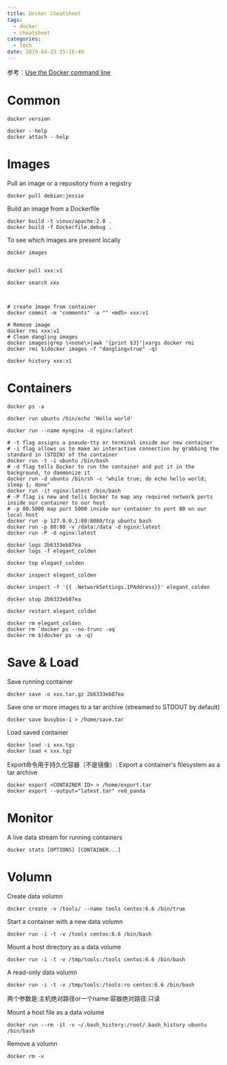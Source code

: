```yaml
---
title: Docker Cheatsheet
tags:
  - docker
  - cheatsheet
categories:
  - Tech
date: 2019-04-23 15:16:49
---
```



参考：[Use the Docker command line](https://docs.docker.com/engine/reference/commandline/cli/)

<!-- more -->

# Common

```
docker version

docker --help
docker attach --help
```

# Images

Pull an image or a repository from a registry
```
docker pull debian:jessie
```

Build an image from a Dockerfile
```
docker build -t vieux/apache:2.0 .
docker build -f Dockerfile.debug .
```

To see which images are present locally
```
docker images
```

```

docker pull xxx:v1

docker search xxx



# create image from container
docker commit -m "comments" -a "" <md5> xxx:v1

# Remove image
docker rmi xxx:v1
# Clean dangling images
docker images|grep \<none\>|awk '{print $3}'|xargs docker rmi
docker rmi $(docker images -f "dangling=true" -q)

docker history xxx:v1

```

# Containers

```
docker ps -a

docker run ubuntu /bin/echo 'Hello world'

docker run --name mynginx -d nginx:latest

# -t flag assigns a pseudo-tty or terminal inside our new container
# -i flag allows us to make an interactive connection by grabbing the standard in (STDIN) of the container
docker run -t -i ubuntu /bin/bash
# -d flag tells Docker to run the container and put it in the background, to daemonize it
docker run -d ubuntu /bin/sh -c "while true; do echo hello world; sleep 1; done"
docker run -it nginx:latest /bin/bash
# -P flag is new and tells Docker to map any required network ports inside our container to our host
# -p 80:5000 map port 5000 inside our container to port 80 on our local host
docker run -p 127.0.0.1:80:8080/tcp ubuntu bash
docker run -p 80:80 -v /data:/data -d nginx:latest
docker run -P -d nginx:latest

docker logs 2b6333eb87ea
docker logs -f elegant_colden

docker top elegant_colden

docker inspect elegant_colden

docker inspect -f '{{ .NetworkSettings.IPAddress}}' elegant_colden

docker stop 2b6333eb87ea

docker restart elegant_colden

docker rm elegant_colden
docker rm `docker ps --no-trunc -aq`
docker rm $(docker ps -a -q)

```

# Save & Load

Save running container
```
docker save -o xxx.tar.gz 2b6333eb87ea
```

Save one or more images to a tar archive (streamed to STDOUT by default)
```
docker save busybox-1 > /home/save.tar
```

Load saved container
```
docker load -i xxx.tgz
docker load < xxx.tgz
```

Export命令用于持久化容器（不是镜像）: Export a container's filesystem as a tar archive
```
docker export <CONTAINER ID> > /home/export.tar
docker export --output="latest.tar" red_panda
```

# Monitor

A live data stream for running containers
```
docker stats [OPTIONS] [CONTAINER...]
```

# Volumn

Create data volumn

```
docker create -v /tools/ --name tools centos:6.6 /bin/true
```

Start a container with a new data volumn 

```
docker run -i -t -v /tools centos:6.6 /bin/bash
```

Mount a host directory as a data volume
```    
docker run -i -t -v /tmp/tools:/tools centos:6.6 /bin/bash
```

A read-only data volumn
```
docker run -i -t -v /tmp/tools:/tools:ro centos:6.6 /bin/bash
```
两个参数是:主机绝对路径or一个name:容器绝对路径:只读


Mount a host file as a data volume
```
docker run --rm -it -v ~/.bash_history:/root/.bash_history ubuntu /bin/bash
```

Remove a volumn
```
docker rm -v 
```

